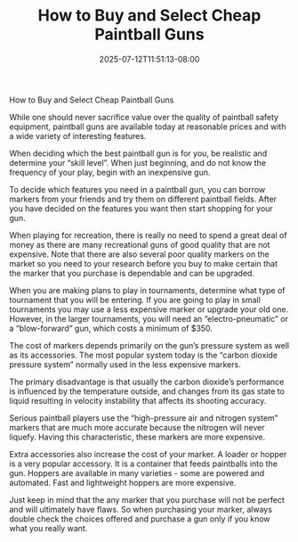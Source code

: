 ﻿---
title: "How to Buy and Select Cheap Paintball Guns"
date: 2025-07-12T11:51:13-08:00
description: "Paint Ball Tips for Web Success"
featured_image: "/images/Paint Ball.jpg"
tags: ["Paint Ball"]
---

How to Buy and Select Cheap Paintball Guns

While one should never sacrifice value over the quality of paintball safety equipment, paintball guns are available today at reasonable prices and with a wide variety of interesting features.

When deciding which the best paintball gun is for you, be realistic and determine your “skill level”.  When just beginning, and do not know the frequency of your play, begin with an inexpensive gun.

To decide which features you need in a paintball gun, you can borrow markers from your friends and try them on different paintball fields. After you have decided on the features you want then start shopping for your gun.

When playing for recreation, there is really no need to spend a great deal of money as there are many recreational guns of good quality that are not expensive. Note that there are also several poor quality markers on the market so you need to your research before you buy to make certain that the marker that you purchase is dependable and can be upgraded. 

When you are making plans to play in tournaments, determine what type of tournament that you will be entering.  If you are going to play in small tournaments you may use a less expensive marker or upgrade your old one.
However, in the larger tournaments, you will need an “electro-pneumatic” or a “blow-forward” gun, which costs a minimum of $350. 

The cost of markers depends primarily on the gun’s pressure system as well as its accessories.  The most popular system today is the “carbon dioxide pressure system” normally used in the less expensive markers. 

The primary disadvantage is that usually the carbon dioxide’s performance is influenced by the temperature outside, and changes from its gas state to liquid resulting in velocity instability that affects its shooting accuracy. 

Serious paintball players use the “high-pressure air and nitrogen system” markers that are much more accurate because the nitrogen will never liquefy. Having this characteristic, these markers are more expensive.

Extra accessories also increase the cost of your marker. A loader or hopper is a very popular accessory.  It is a container that feeds paintballs into the gun.  Hoppers are available in many varieties - some are powered and automated.  Fast and lightweight hoppers are more expensive. 

Just keep in mind that the any marker that you purchase will not be perfect and will ultimately have flaws.  So when purchasing your marker, always double check the choices offered and purchase a gun only if you know what you really want.


